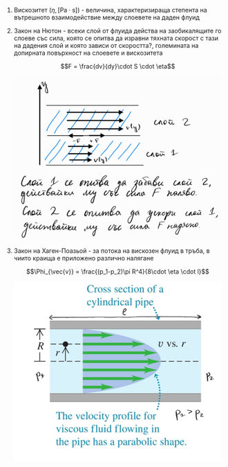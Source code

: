 1. Вискозитет ($\eta, [\text{Pa}\cdot\text{s}]$) - величина, характеризираща степента на вътрешното взаимодействие между слоевете на даден флуид
2. Закон на Нютон - всеки слой от флуида действа на заобикалящите го слоеве със сила, която се опитва да изравни тяхната скорост с тази на дадения слой и която зависи от скоростта?, големината на допирната повърхност на слоевете и вискозитета
	
	$$F = \frac{dv}{dy}\cdot S \cdot \eta$$
	
	![Закон на Нютон за вискозен флуид](Resources/Закон%20на%20Нютон%20за%20вискозен%20флуид.jpg)

3. Закон на Хаген-Поазьой - за потока на вискозен флуид в тръба, в чиито краища е приложено различно налягане
	
	$$\Phi_{\vec{v}} = \frac{(p_1-p_2)\pi R^4}{8\cdot \eta \cdot l}$$
	
	![Закон на Хаген-Поазьой](Resources/Закон%20на%20Хаген-Поазьой.jpg)
